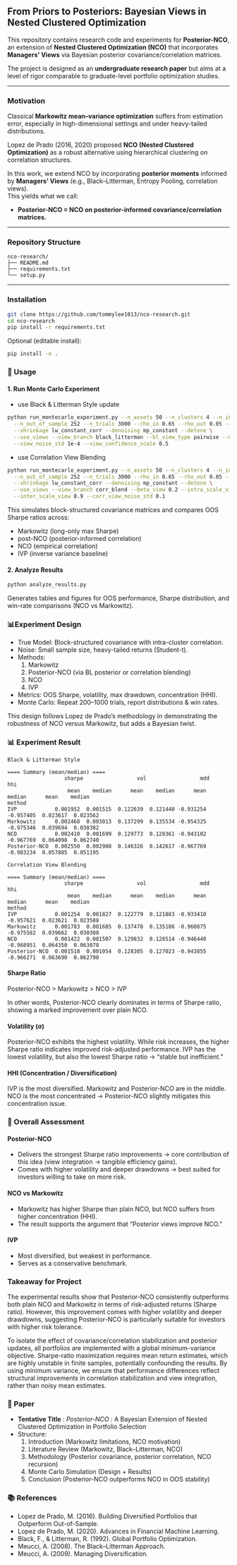 ## From Priors to Posteriors: Bayesian Views in Nested Clustered Optimization

This repository contains research code and experiments for **Posterior-NCO**, an extension of **Nested Clustered Optimization (NCO)** that incorporates **Managers’ Views** via Bayesian posterior covariance/correlation matrices.

The project is designed as an **undergraduate research paper** but aims at a level of rigor comparable to graduate-level portfolio optimization studies.

---

### Motivation

Classical **Markowitz mean–variance optimization** suffers from estimation error, especially in high-dimensional settings and under heavy-tailed distributions.  

Lopez de Prado (2016, 2020) proposed **NCO (Nested Clustered Optimization)** as a robust alternative using hierarchical clustering on correlation structures.  

In this work, we extend NCO by incorporating **posterior moments** informed by **Managers’ Views** (e.g., Black–Litterman, Entropy Pooling, correlation views).  
This yields what we call:
 
- **Posterior-NCO = NCO on posterior-informed covariance/correlation matrices.**

---

### Repository Structure

```angular2html
nco-research/
├── README.md
├── requirements.txt
└── setup.py
```
---

### Installation

```bash
git clone https://github.com/tommylee1013/nco-research.git
cd nco-research
pip install -r requirements.txt
```

Optional (editable install):

```bash
pip install -e .
```

### 🚀 Usage

#### 1. Run Monte Carlo Experiment

- use Black & Litterman Style update

```bash
python run_montecarlo_experiment.py --n_assets 50 --n_clusters 4 --n_in_sample 252 \
  --n_out_of_sample 252 --n_trials 3000 --rho_in 0.65 --rho_out 0.05 --df 5 \
  --shrinkage lw_constant_corr --denoising mp_constant --detone \
  --use_views --view_branch black_litterman --bl_view_type pairwise --n_views 10 \
  --view_noise_std 1e-4 --view_confidence_scale 0.5
```

- use Correlation View Blending

```bash
python run_montecarlo_experiment.py --n_assets 50 --n_clusters 4 --n_in_sample 252 \
  --n_out_of_sample 252 --n_trials 3000 --rho_in 0.65 --rho_out 0.05 --df 5 \
  --shrinkage lw_constant_corr --denoising mp_constant --detone \
  --use_views --view_branch corr_blend --beta_view 0.2 --intra_scale_view 1.05 \
  --inter_scale_view 0.9 --corr_view_noise_std 0.1
```

This simulates block-structured covariance matrices and compares OOS Sharpe ratios across:
- Markowitz (long-only max Sharpe)
- post-NCO (posterior-informed correlation)
- NCO (empirical correlation)
- IVP (inverse variance baseline)

#### 2. Analyze Results

```bash
python analyze_results.py
```

Generates tables and figures for OOS performance, Sharpe distribution, and win-rate comparisons (NCO vs Markowitz).

### 📊Experiment Design

- True Model: Block-structured covariance with intra-cluster correlation. 
- Noise: Small sample size, heavy-tailed returns (Student-t). 
- Methods:
  1. Markowitz
  2. Posterior-NCO (via BL posterior or correlation blending)
  3. NCO
  4. IVP
- Metrics: OOS Sharpe, volatility, max drawdown, concentration (HHI).
- Monte Carlo: Repeat 200–1000 trials, report distributions & win rates. 

This design follows Lopez de Prado’s methodology in demonstrating the robustness of NCO versus Markowitz, but adds a Bayesian twist.

### 📊 Experiment Result

```text
Black & Litterman Style

==== Summary (mean/median) ====
                  sharpe                 vol                 mdd                 hhi
                   mean    median      mean    median      mean    median      mean    median
method
IVP            0.001952  0.001515  0.122639  0.121440 -0.931254 -0.957405  0.023617  0.023562
Markowitz      0.002468  0.003013  0.137299  0.135534 -0.954325 -0.975346  0.039694  0.030382
NCO            0.002410  0.001699  0.129773  0.128361 -0.943102 -0.967769  0.064098  0.062740
Posterior-NCO  0.002550  0.002908  0.146326  0.142617 -0.967769 -0.983234  0.057885  0.051195

Correlation View Blending

==== Summary (mean/median) ====
                  sharpe                 vol                 mdd                 hhi
                   mean    median      mean    median      mean    median      mean    median
method
IVP            0.001254  0.001827  0.122779  0.121883 -0.933410 -0.957621  0.023621  0.023588
Markowitz      0.001783  0.001685  0.137478  0.135186 -0.960875 -0.975582  0.039662  0.030308
NCO            0.001422  0.001507  0.129832  0.128514 -0.946440 -0.968951  0.064350  0.063078
Posterior-NCO  0.001518  0.001054  0.128305  0.127023 -0.943855 -0.966271  0.063690  0.062790

```


#### Sharpe Ratio

Posterior-NCO > Markowitz > NCO > IVP 

In other words, Posterior-NCO clearly dominates in terms of Sharpe ratio, showing a marked improvement over plain NCO.

#### Volatility (σ)

Posterior-NCO exhibits the highest volatility. While risk increases, the higher Sharpe ratio indicates improved risk-adjusted performance.
IVP has the lowest volatility, but also the lowest Sharpe ratio → “stable but inefficient.”

#### HHI (Concentration / Diversification)

IVP is the most diversified.
Markowitz and Posterior-NCO are in the middle.
NCO is the most concentrated → Posterior-NCO slightly mitigates this concentration issue.

### 📌 Overall Assessment

#### Posterior-NCO

- Delivers the strongest Sharpe ratio improvements → core contribution of this idea (view integration → tangible efficiency gains).
- Comes with higher volatility and deeper drawdowns → best suited for investors willing to take on more risk.

#### NCO vs Markowitz

- Markowitz has higher Sharpe than plain NCO, but NCO suffers from higher concentration (HHI).
- The result supports the argument that “Posterior views improve NCO.”

#### IVP

- Most diversified, but weakest in performance.
- Serves as a conservative benchmark.

### Takeaway for Project

The experimental results show that Posterior-NCO consistently outperforms both plain NCO and Markowitz in terms of risk-adjusted returns (Sharpe ratio). However, this improvement comes with higher volatility and deeper drawdowns, suggesting Posterior-NCO is particularly suitable for investors with higher risk tolerance.

To isolate the effect of covariance/correlation stabilization and posterior updates, all portfolios are implemented with a global minimum-variance objective. Sharpe-ratio maximization requires mean return estimates, which are highly unstable in finite samples, potentially confounding the results. 
By using minimum variance, we ensure that performance differences reflect structural improvements in correlation stabilization and view integration, rather than noisy mean estimates.

### 📄 Paper

- **Tentative Title** :
  *Posterior-NCO* : A Bayesian Extension of Nested Clustered Optimization in Portfolio Selection
- Structure:
  1. Introduction (Markowitz limitations, NCO motivation)
  2. Literature Review (Markowitz, Black–Litterman, NCO)
  3. Methodology (Posterior covariance, posterior correlation, NCO recursion)
  4. Monte Carlo Simulation (Design + Results)
  5. Conclusion (Posterior-NCO outperforms NCO in OOS stability)

### 📚 References
- Lopez de Prado, M. (2016). Building Diversified Portfolios that Outperform Out-of-Sample. 
- Lopez de Prado, M. (2020). Advances in Financial Machine Learning. 
- Black, F., & Litterman, R. (1992). Global Portfolio Optimization. 
- Meucci, A. (2008). The Black–Litterman Approach. 
- Meucci, A. (2009). Managing Diversification.


